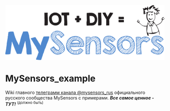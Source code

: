 ![](img/mys_Logo.png)
# MySensors_example
Wiki главного [телеграмм канала @mysensors_rus](https://t.me/mysensors_rus "телеграмм канала @mysensors_rus") официального русского сообщества MySensors с примерами.
***Все самое ценное - ТУТ!*** <sup>(должно быть)</sup>

